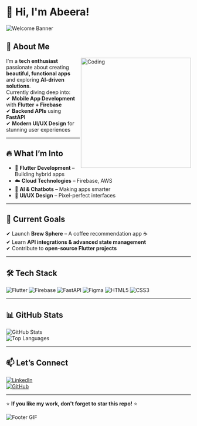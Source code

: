 # 👋 Hi, I'm Abeera!  
![Welcome Banner](https://media1.giphy.com/media/v1.Y2lkPTc5MGI3NjExMndyNnI1c2IxaXgybDZyazdzZnczazU5eWFrZ25qOTNkZmluNzZvaiZlcD12MV9pbnRlcm5hbF9naWZfYnlfaWQmY3Q9cw/NWT6wOFjAVh5OzviyC/giphy.gif)  

## 🌟 About Me  
<img align="right" alt="Coding" width="300" src="https://media.giphy.com/media/qgQUggAC3Pfv687qPC/giphy.gif">

I’m a **tech enthusiast** passionate about creating **beautiful, functional apps** and exploring **AI-driven solutions**.  
Currently diving deep into:  
✔ **Mobile App Development** with **Flutter + Firebase**  
✔ **Backend APIs** using **FastAPI**  
✔ **Modern UI/UX Design** for stunning user experiences  

---

## 🔥 What I’m Into  
- 📱 **Flutter Development** – Building hybrid apps  
- ☁️ **Cloud Technologies** – Firebase, AWS  
- 🤖 **AI & Chatbots** – Making apps smarter  
- 🎨 **UI/UX Design** – Pixel-perfect interfaces  

---

## 🚀 Current Goals  
✔ Launch **Brew Sphere** – A coffee recommendation app ☕  
✔ Learn **API integrations & advanced state management**  
✔ Contribute to **open-source Flutter projects**  

---

## 🛠 Tech Stack  
![Flutter](https://img.shields.io/badge/Flutter-%2302569B.svg?style=for-the-badge&logo=flutter&logoColor=white)
![Firebase](https://img.shields.io/badge/Firebase-ffca28?style=for-the-badge&logo=firebase&logoColor=black)
![FastAPI](https://img.shields.io/badge/FastAPI-009688?style=for-the-badge&logo=fastapi&logoColor=white)
![Figma](https://img.shields.io/badge/Figma-F24E1E?style=for-the-badge&logo=figma&logoColor=white)
![HTML5](https://img.shields.io/badge/HTML5-E34F26?style=for-the-badge&logo=html5&logoColor=white)
![CSS3](https://img.shields.io/badge/CSS3-1572B6?style=for-the-badge&logo=css3&logoColor=white)

---

## 📊 GitHub Stats  
![GitHub Stats](https://github-readme-stats.vercel.app/api?username=yourusername&show_icons=true&theme=tokyonight)  
![Top Languages](https://github-readme-stats.vercel.app/api/top-langs/?username=yourusername&layout=compact&theme=tokyonight)

---

## 📫 Let’s Connect  
[![LinkedIn](https://img.shields.io/badge/LinkedIn-Connect-blue?style=for-the-badge&logo=linkedin)](https://www.linkedin.com/in/abeera-raghib-57083b307/)  
[![GitHub](https://img.shields.io/badge/GitHub-Follow-black?style=for-the-badge&logo=github)](https://github.com/abeeraraghib)  

---

⭐ **If you like my work, don't forget to star this repo!** ⭐  

![Footer GIF](https://media.giphy.com/media/v1.Y2lkPWVjZjA1ZTQ3ZTY2ZzVvYnV5N2lzdnZlZnZqdXlpYnEzc2QxM3F6cmN4OTBndDBndSZlcD12MV9naWZzX3JlbGF0ZWQmY3Q9Zw/DawMKzt8ysDONLinT9/giphy.gif)  
